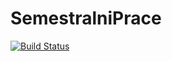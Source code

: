 # SemestralniPrace


[![Build Status](https://travis-ci.com/Hed94/4IT478.svg?branch=master)](https://travis-ci.com/Hed94/4IT478)
